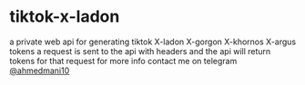 # tiktok-x-ladon
 a private web api for generating tiktok X-ladon X-gorgon X-khornos X-argus tokens a request is sent to the api with headers and the api will return tokens for that request for more info contact me on telegram [@ahmedmani10](https://t.me/ahmedmani10) 
